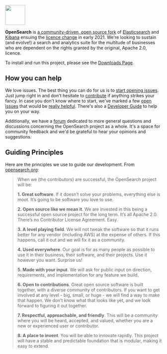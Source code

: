 <img src="https://opensearch.org/assets/brand/SVG/Logo/opensearch_logo_default.svg" height="64px"/>

**OpenSearch** is
[a community-driven, open source fork](https://aws.amazon.com/blogs/opensource/introducing-opensearch/)
of [Elasticsearch](https://en.wikipedia.org/wiki/Elasticsearch) and
[Kibana](https://en.wikipedia.org/wiki/Kibana) ensuing the
[licence change](https://opensource.org/node/1099) in early 2021. We're looking
to sustain (and evolve!) a search and analytics suite for the multitude of
businesses who are dependent on the rights granted by the original, Apache 2.0,
licence.

To install and run this project, please see the [Downloads Page](https://opensearch.org/downloads.html).

## How you can help

We love issues. The best thing you can do for us is to [start opening issues](https://github.com/opensearch-project/OpenSearch/issues/new/choose).
Just jump right in and don't hesitate to [contribute](https://github.com/opensearch-project/OpenSearch/blob/main/CONTRIBUTING.md)
if anything strikes your fancy. In case you don't know where to start, we've
marked a few [open issues](https://github.com/opensearch-project/OpenSearch/issues)
that would be [really helpful](https://github.com/opensearch-project/OpenSearch/issues?q=is%3Aissue+is%3Aopen+label%3A%22help+wanted%22).
There's also a [Developer Guide](https://github.com/opensearch-project/OpenSearch/blob/main/DEVELOPER_GUIDE.md)
to help you on your way.

Additionally, we have a [forum](https://discuss.opendistrocommunity.dev/)
dedicated to more general questions and discussions concerning the OpenSearch
project as a whole. It's a space for community feedback and we'd be grateful to
hear your opinions and suggestions.

## Guiding Principles

Here are the principles we use to guide our development. From [opensearch.org](http://opensearch.org):

> When we (the contributors) are successful, the OpenSearch project will be:
>
>**1. Great software**. If it doesn’t solve your problems, everything else is moot. It’s going to be software you love to use.
>
>**2. Open source like we mean it**. We are invested in this being a successful open source project for the long term. It’s all Apache 2.0. There’s no Contributor License Agreement. Easy.
>
>**3. A level playing field**. We will not tweak the software so that it runs better for any vendor (including AWS) at the expense of others. If this happens, call it out and we will fix it as a community.
>
>**4. Used everywhere**. Our goal is for as many people as possible to use it in their business, their software, and their projects. Use it however you want. Surprise us!
>
>**5. Made with your input**. We will ask for public input on direction, requirements, and implementation for any feature we build.
>
>**6. Open to contributions**. Great open source software is built together, with a diverse community of contributors. If you want to get involved at any level - big, small, or huge - we will find a way to make that happen. We don’t know what that looks like yet, and we look forward to figuring it out together.
>
>**7. Respectful, approachable, and friendly**. This will be a community where you will be heard, accepted, and valued, whether you are a new or experienced user or contributor.
>
>**8. A place to invent**. You will be able to innovate rapidly. This project will have a stable and predictable foundation that is modular, making it easy to extend.
